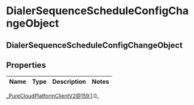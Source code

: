 # DialerSequenceScheduleConfigChangeObject

## DialerSequenceScheduleConfigChangeObject

## Properties

|Name | Type | Description | Notes|
|------------ | ------------- | ------------- | -------------|



_PureCloudPlatformClientV2@159.1.0_
